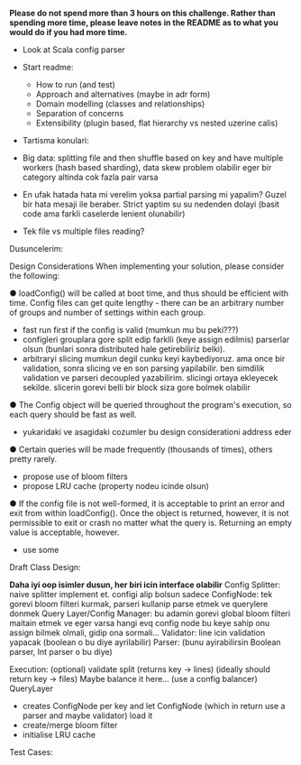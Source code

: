 **Please do not spend more than 3 hours on this challenge. Rather than spending more
time, please leave notes in the README as to what you would do if you had more time.**

* Look at Scala config parser
* Start readme:
  * How to run (and test)
  * Approach and alternatives (maybe in adr form)
  * Domain modelling (classes and relationships)
  * Separation of concerns
  * Extensibility (plugin based, flat hierarchy vs nested uzerine calis)

* Tartisma konulari:
 * Big data: splitting file and then shuffle based on key and have multiple workers (hash based sharding), data skew problem olabilir eger bir category altinda cok fazla pair varsa
 * En ufak hatada hata mi verelim yoksa partial parsing mi yapalim? Guzel bir hata mesaji ile beraber. Strict yaptim su su nedenden dolayi (basit code ama farkli caselerde lenient olunabilir)
 * Tek file vs multiple files reading?

Dusuncelerim:

Design Considerations
When implementing your solution, please consider the following:

● loadConfig() will be called at boot time, and thus should be efficient with time. Config
files can get quite lengthy - there can be an arbitrary number of groups and number of
settings within each group.

- fast run first if the config is valid (mumkun mu bu peki???)
- configleri grouplara gore split edip farklli (keye assign edilmis) parserlar olsun (bunlari sonra distributed hale getirebiliriz belki).
- arbitraryi slicing mumkun degil cunku keyi kaybediyoruz. ama once bir validation, sonra slicing ve en son parsing yapilabilir. ben simdilik validation
  ve parseri decoupled yazabilirim. slicingi ortaya ekleyecek sekilde. slicerin gorevi belli bir block siza gore bolmek olabilir 


● The Config object will be queried throughout the program's execution, so each query
should be fast as well.

- yukaridaki ve asagidaki cozumler bu design considerationi address eder

● Certain queries will be made frequently (thousands of times), others pretty rarely.

- propose use of bloom filters
- propose LRU cache (property nodeu icinde olsun)

● If the config file is not well-formed, it is acceptable to print an error and exit from within
loadConfig(). Once the object is returned, however, it is not permissible to exit or
crash no matter what the query is. Returning an empty value is acceptable, however.

- use some

Draft Class Design: 

**Daha iyi oop isimler dusun, her biri icin interface olabilir**
Config Splitter: naive splitter implement et. configi alip bolsun sadece
ConfigNode: tek gorevi bloom filteri kurmak, parseri kullanip parse etmek ve querylere donmek
Query Layer/Config Manager: bu adamin gorevi global bloom filteri maitain etmek ve eger varsa hangi evq config node bu keye sahip onu assign bilmek olmali, gidip ona
sormali...
Validator: line icin validation yapacak (boolean o bu diye ayrilabilir)
Parser: (bunu ayirabilirsin Boolean parser, Int parser o bu diye)

Execution:
(optional) validate
split (returns key -> lines) (ideally should return key -> files)
Maybe balance it here... (use a config balancer) 
QueryLayer 
* creates ConfigNode per key and let ConfigNode (which in return use a parser and maybe validator) load it
* create/merge bloom filter
* initialise LRU cache

Test Cases:
